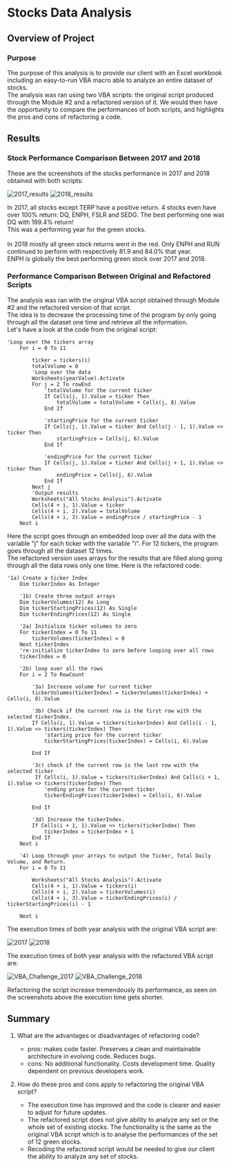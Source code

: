# **Stocks Data Analysis**

## Overview of Project

### Purpose
The purpose of this analysis is to provide our client with an Excel workbook including an easy-to-run VBA macro able to analyze an entire dataset of stocks.\
The analysis was ran using two VBA scripts: the original script produced through the Module #2 and a refactored version of it. We would then have the opportunity to compare the performances of both scripts, and highlights the pros and cons of refactoring a code.

## Results

### Stock Performance Comparison Between 2017 and 2018

These are the screenshots of the stocks performance in 2017 and 2018 obtained with both scripts:

![2017_results](https://user-images.githubusercontent.com/68669675/89343442-e7609c80-d669-11ea-92ba-3c8f5b790035.png)
![2018_results](https://user-images.githubusercontent.com/68669675/89343444-e7f93300-d669-11ea-83bc-77f4430f31e5.png)

In 2017, all stocks except TERP have a positive return. 4 stocks even have over 100% return: DQ, ENPH, FSLR and SEDG. The best performing one was DQ with 199.4% return!\
This was a performing year for the green stocks.\
\
In 2018 mostly all green stock returns went in the red. Only ENPH and RUN continued to perform with respectively 81.9 and 84.0% that year.\
ENPH is globally the best performing green stock over 2017 and 2018.

### Performance Comparison Between Original and Refactored Scripts
The analysis was ran with the original VBA script obtained through Module #2 and the refactored version of that script.\
The idea is to decrease the processing time of the program by only going through all the dataset one time and retrieve all the information.\
Let's have a look at the code from the original script:
```
'Loop over the tickers array
    For i = 0 To 11
    
        ticker = tickers(i)
        totalVolume = 0
        'Loop over the data
        Worksheets(yearValue).Activate
        For j = 2 To rowEnd
            'totalVolume for the current ticker
            If Cells(j, 1).Value = ticker Then
                totalVolume = totalVolume + Cells(j, 8).Value
            End If
            
            'startingPrice for the current ticker
            If Cells(j, 1).Value = ticker And Cells(j - 1, 1).Value <> ticker Then
                startingPrice = Cells(j, 6).Value
            End If
            
            'endingPrice for the current ticker
            If Cells(j, 1).Value = ticker And Cells(j + 1, 1).Value <> ticker Then
                endingPrice = Cells(j, 6).Value
            End If
        Next j
        'Output results
        Worksheets("All Stocks Analysis").Activate
        Cells(4 + i, 1).Value = ticker
        Cells(4 + i, 2).Value = totalVolume
        Cells(4 + i, 3).Value = endingPrice / startingPrice - 1
    Next i
```
Here the script goes through an embedded loop over all the data with the variable "j" for each ticker with the variable "i". For 12 tickers, the program goes through all the dataset 12 times.\
The refactored version uses arrays for the results that are filled along going through all the data rows only one time. Here is the refactored code:
```
'1a) Create a ticker Index
    Dim tickerIndex As Integer

    '1b) Create three output arrays
    Dim tickerVolumes(12) As Long
    Dim tickerStartingPrices(12) As Single
    Dim tickerEndingPrices(12) As Single
    
    '2a) Initialize ticker volumes to zero
    For tickerIndex = 0 To 11
        tickerVolumes(tickerIndex) = 0
    Next tickerIndex
    're-initialize tickerIndex to zero before looping over all rows
    tickerIndex = 0
        
    '2b) loop over all the rows
    For i = 2 To RowCount
         
        '3a) Increase volume for current ticker
        tickerVolumes(tickerIndex) = tickerVolumes(tickerIndex) + Cells(i, 8).Value
        
        '3b) Check if the current row is the first row with the selected tickerIndex.
        If Cells(i, 1).Value = tickers(tickerIndex) And Cells(i - 1, 1).Value <> tickers(tickerIndex) Then
            'starting price for the current ticker
            tickerStartingPrices(tickerIndex) = Cells(i, 6).Value
        
        End If
        
        '3c) check if the current row is the last row with the selected ticker
         If Cells(i, 1).Value = tickers(tickerIndex) And Cells(i + 1, 1).Value <> tickers(tickerIndex) Then
            'ending price for the current ticker
            tickerEndingPrices(tickerIndex) = Cells(i, 6).Value
                
        End If
        
        '3d) Increase the tickerIndex.
        If Cells(i + 1, 1).Value <> tickers(tickerIndex) Then
            tickerIndex = tickerIndex + 1
        End If
    Next i
    
    '4) Loop through your arrays to output the Ticker, Total Daily Volume, and Return.
    For i = 0 To 11
        
        Worksheets("All Stocks Analysis").Activate
        Cells(4 + i, 1).Value = tickers(i)
        Cells(4 + i, 2).Value = tickerVolumes(i)
        Cells(4 + i, 3).Value = tickerEndingPrices(i) / tickerStartingPrices(i) - 1
        
    Next i
```

The execution times of both year analysis with the original VBA script are:

![2017](https://user-images.githubusercontent.com/68669675/89342768-e0855a00-d668-11ea-9eb3-99bceb9abbf5.png)
![2018](https://user-images.githubusercontent.com/68669675/89342770-e11df080-d668-11ea-89fe-44738c1c833b.png)

The execution times of both year analysis with the refactored VBA script are:

![VBA_Challenge_2017](https://user-images.githubusercontent.com/68669675/89342735-d2373e00-d668-11ea-9530-011d6fbc9d61.png)
![VBA_Challenge_2018](https://user-images.githubusercontent.com/68669675/89342736-d2cfd480-d668-11ea-851d-f70840911378.png) 

Refactoring the script increase tremendously its performance, as seen on the screenshots above the execution time gets shorter.

## Summary

1. What are the advantages or disadvantages of refactoring code?
	- pros: makes code faster. Preserves a clean and maintainable architecture in evolving code. Reduces bugs.
	- cons: No additional functionality. Costs development time. Quality dependent on previous developers work.

2. How do these pros and cons apply to refactoring the original VBA script?
	- The execution time has improved and the code is clearer and easier to adjust for future updates.
	- The refactored script does not give ability to analyze any set or the whole set of existing stocks. The functionality is the same as the original VBA script which is to analyse the performances of the set of 12 green stocks.
	- Recoding the refactored script would be needed to give our client the ability to analyze any set of stocks.
